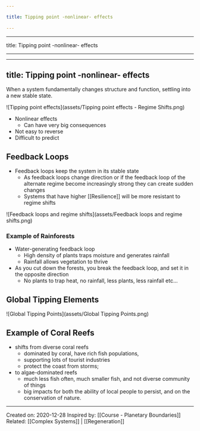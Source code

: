 ```yaml
---
title: Tipping point -nonlinear- effects 
---
```

---

title: Tipping point -nonlinear- effects
 
---
---
title: Tipping point -nonlinear- effects
---
When a system fundamentally changes structure and function, settling into a new stable state.

![Tipping point effects](assets/Tipping point effects - Regime Shifts.png)

- Nonlinear effects
	- Can have very big consequences
- Not easy to reverse
- Difficult to predict


## Feedback Loops
- Feedback loops keep the system in its stable state
	- As feedback loops change direction or if the feedback loop of the alternate regime become increasingly strong they can create sudden changes
	- Systems that have higher [[Resilience]] will be more resistant to regime shifts

![Feedback loops and regime shifts](assets/Feedback loops and regime shifts.png)

### Example of Rainforests
- Water-generating feedback loop
	- High density of plants traps moisture and generates rainfall
	- Rainfall allows vegetation to thrive
- As you cut down the forests, you break the feedback loop, and set it in the opposite direction
	- No plants to trap heat, no rainfall, less plants, less rainfall etc...



## Global Tipping Elements

![Global Tipping Points](assets/Global Tipping Points.png)

## Example of Coral Reefs
- shifts from diverse coral reefs
	- dominated by coral, have rich fish populations,
	- supporting lots of tourist industries
	- protect the coast from storms;
-  to algae-dominated reefs
	-  much less fish often, much smaller fish, and not diverse community of things
	-  big impacts for both the ability of local people to persist, and on the conservation of nature.

-------------------
Created on: 2020-12-28
Inspired by: [[Course - Planetary Boundaries]]
Related: [[Complex Systems]] | [[Regeneration]]
